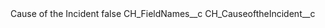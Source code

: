 <?xml version="1.0" encoding="UTF-8"?>
<CustomMetadata xmlns="http://soap.sforce.com/2006/04/metadata" xmlns:xsi="http://www.w3.org/2001/XMLSchema-instance" xmlns:xsd="http://www.w3.org/2001/XMLSchema">
    <label>Cause of the Incident</label>
    <protected>false</protected>
    <values>
        <field>CH_FieldNames__c</field>
        <value xsi:type="xsd:string">CH_CauseoftheIncident__c</value>
    </values>
</CustomMetadata>
